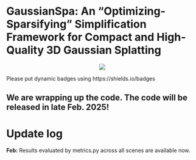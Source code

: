 # GaussianSpa: An “Optimizing-Sparsifying” Simplification Framework for Compact and High-Quality 3D Gaussian Splatting
<p align="center">
<a href="https://noodle-lab.github.io/gaussianspa"><img src="https://img.shields.io/badge/Project-Page-048C3D"></a>
</p>
Please put dynamic badges using https://shields.io/badges

## We are wrapping up the code. The code will be released in late Feb. 2025!

# Update log
**Feb:** Results evaluated by metrics.py across all scenes are available now.
